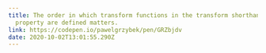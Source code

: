 ```yaml
---
title: The order in which transform functions in the transform shorthand
  property are defined matters.
link: https://codepen.io/pawelgrzybek/pen/GRZbjdv
date: 2020-10-02T13:01:55.290Z
---
```

